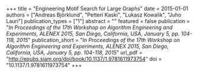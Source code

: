+++
title = "Engineering Motif Search for Large Graphs"
date = 2015-01-01
authors = ["Andreas Björklund", "Petteri Kaski", "Lukasz Kowalik", "Juho Lauri"]
publication_types = ["1"]
abstract = ""
featured = false
publication = "*In Proceedings of the 17th Workshop on Algorithm Engineering and Experiments, ALENEX 2015, San Diego, California, USA, January 5, pp. 104-118, 2015*"
publication_short = "*In Proceedings of the 17th Workshop on Algorithm Engineering and Experiments, ALENEX 2015, San Diego, California, USA, January 5, pp. 104-118, 2015*"
url_pdf = "http://epubs.siam.org/doi/book/10.1137/1.9781611973754"
doi = "10.1137/1.9781611973754"
+++

